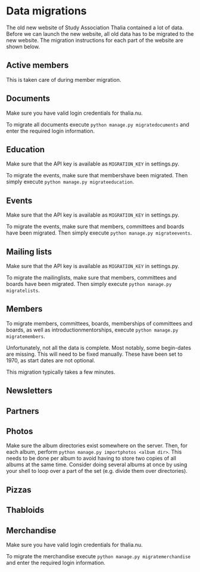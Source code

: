 # Data migrations

The old new website of Study Association Thalia contained a lot of data.
Before we can launch the new website, all old data has to be migrated
to the new website.
The migration instructions for each part of the website are shown below.

## Active members

This is taken care of during member migration.

## Documents

Make sure you have valid login credentials for thalia.nu.

To migrate all documents execute `python manage.py migratedocuments`
and enter the required login information.

## Education

Make sure that the API key is available as `MIGRATION_KEY` in settings.py.

To migrate the events, make sure that membershave been migrated.
Then simply execute `python manage.py migrateeducation`.

## Events

Make sure that the API key is available as `MIGRATION_KEY` in settings.py.

To migrate the events, make sure that members, committees and boards
have been migrated. Then simply execute `python manage.py migrateevents`.

## Mailing lists

Make sure that the API key is available as `MIGRATION_KEY` in settings.py.

To migrate the mailinglists, make sure that members, committees and boards
have been migrated. Then simply execute `python manage.py migratelists`.

## Members

To migrate members, committees, boards, memberships of committees and boards,
as well as introductionmentorships, execute `python manage.py migratemembers`.

Unfortunately, not all the data is complete. Most notably, some begin-dates are
missing. This will need to be fixed manually. These have been set to 1970,
as start dates are not optional.

This migration typically takes a few minutes.

## Newsletters

## Partners

## Photos

Make sure the album directories exist somewhere on the server. Then,
for each album, perform `python manage.py importphotos <album dir>`.
This needs to be done per album to avoid having to store two copies of all
albums at the same time. Consider doing several albums at once by using
your shell to loop over a part of the set (e.g. divide them over directories).

## Pizzas

## Thabloids

## Merchandise

Make sure you have valid login credentials for thalia.nu.

To migrate the merchandise execute `python manage.py migratemerchandise` and
enter the required login information.
